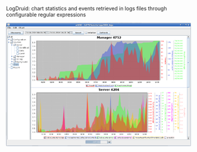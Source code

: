 LogDruid: chart statistics and events retrieved in logs files through configurable regular expressions

![Alt text](logdruid-charts_s.png?raw=true "screenshot")
